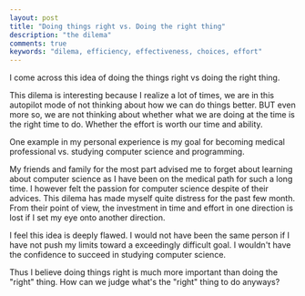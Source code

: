```yaml
---
layout: post
title: "Doing things right vs. Doing the right thing"
description: "the dilema"
comments: true 
keywords: "dilema, efficiency, effectiveness, choices, effort"
---
```

I come across this idea of doing the things right vs doing the right thing. 

This dilema is interesting because I realize a lot of times, we are in this autopilot mode of not thinking about how we can do things better. 
BUT even more so, we are not thinking about whether what we are doing at the time is the right time to do. Whether the effort is worth our time and ability.

One example in my personal experience is my goal for becoming medical professional vs. studying computer science and programming.

My friends and family for the most part advised me to forget about learning about computer science as I have been on the medical path for such a long time. I however felt the passion for computer science despite of their advices. This dilema has made myself quite distress for the past few month. From their point of view, the investment in time and effort in one direction is lost if I set my eye onto another direction. 

I feel this idea is deeply flawed. I would not have been the same person if I have not push my limits toward a exceedingly difficult goal. I wouldn't have the confidence to succeed in studying computer science. 

Thus I believe doing things right is much more important than doing the "right" thing. How can we judge what's the "right" thing to do anyways? 
